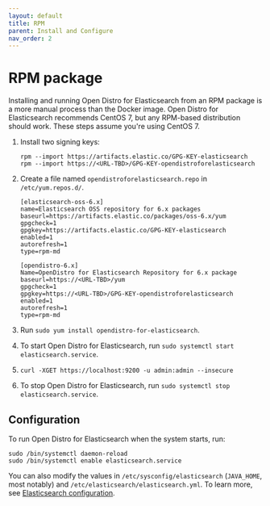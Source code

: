 ```yaml
---
layout: default
title: RPM
parent: Install and Configure
nav_order: 2
---
```


# RPM package

Installing and running Open Distro for Elasticsearch from an RPM package is a more manual process than the Docker image. Open Distro for Elasticsearch recommends CentOS 7, but any RPM-based distribution should work. These steps assume you're using CentOS 7.

1. Install two signing keys:

   ```
   rpm --import https://artifacts.elastic.co/GPG-KEY-elasticsearch
   rpm --import https://<URL-TBD>/GPG-KEY-opendistroforelasticsearch
   ```

1. Create a file named `opendistroforelasticsearch.repo` in `/etc/yum.repos.d/`.

   ```
   [elasticsearch-oss-6.x]
   name=Elasticsearch OSS repository for 6.x packages
   baseurl=https://artifacts.elastic.co/packages/oss-6.x/yum
   gpgcheck=1
   gpgkey=https://artifacts.elastic.co/GPG-KEY-elasticsearch
   enabled=1
   autorefresh=1
   type=rpm-md

   [opendistro-6.x]
   Name=OpenDistro for Elasticsearch Repository for 6.x package
   baseurl=https://<URL-TBD>/yum
   gpgcheck=1
   gpgkey=https://<URL-TBD>/GPG-KEY-opendistroforelasticsearch
   enabled=1
   autorefresh=1
   type=rpm-md
   ```

1. Run `sudo yum install opendistro-for-elasticsearch`.

1. To start Open Distro for Elasticsearch, run `sudo systemctl start elasticsearch.service`.

1. `curl -XGET https://localhost:9200 -u admin:admin --insecure`

1. To stop Open Distro for Elasticsearch, run `sudo systemctl stop elasticsearch.service`.


## Configuration

To run Open Distro for Elasticsearch when the system starts, run:

```
sudo /bin/systemctl daemon-reload
sudo /bin/systemctl enable elasticsearch.service
```

You can also modify the values in `/etc/sysconfig/elasticsearch` (`JAVA_HOME`, most notably) and `/etc/elasticsearch/elasticsearch.yml`. To learn more, see [Elasticsearch configuration](../../elasticsearch/configuration/).
